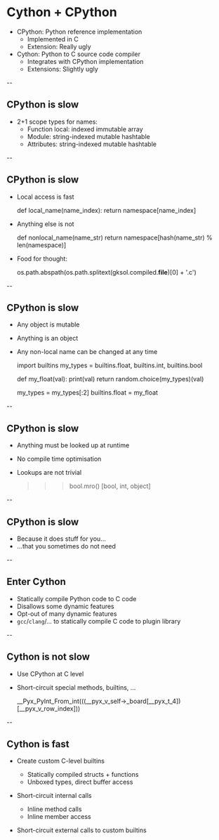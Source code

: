 # Cython + CPython

* CPython: Python reference implementation
    * Implemented in C
    * Extension: Really ugly
* Cython: Python to C source code compiler
    * Integrates with CPython implementation
    * Extensions: Slightly ugly

--

## CPython is slow

* 2+1 scope types for names:
    * Function local: indexed immutable array
    * Module: string-indexed mutable hashtable
    * Attributes: string-indexed mutable hashtable

--

## CPython is slow

* Local access is fast


    def local_name(name_index):
        return namespace[name_index]

* Anything else is not


    def nonlocal_name(name_str)
        return namespace[hash(name_str) % len(namespace)]

* Food for thought:


    os.path.abspath(os.path.splitext(gksol.compiled.__file__)[0] + '.c')

--

## CPython is slow

* Any object is mutable
* Anything is an object
* Any non-local name can be changed at any time


    import builtins
    my_types = builtins.float, builtins.int, builtins.bool
    
    def my_float(val):
        print(val)
        return random.choice(my_types)(val)
    
    my_types = my_types[:2]
    builtins.float = my_float

--

## CPython is slow

* Anything must be looked up at runtime
* No compile time optimisation
* Lookups are not trivial


    >>> bool.mro()
    [bool, int, object]

--

## CPython is slow

* Because it does stuff for you...
* ...that you sometimes do not need

--

## Enter Cython

* Statically compile Python code to C code
* Disallows some dynamic features
* Opt-out of many dynamic features
* `gcc`/`clang`/... to statically compile C code to plugin library

--

## Cython is not slow

* Use CPython at C level
* Short-circuit special methods, builtins, ...


    __Pyx_PyInt_From_int(((__pyx_v_self->_board[__pyx_t_4])[__pyx_v_row_index]))

--

## Cython is fast

* Create custom C-level builtins
    * Statically compiled structs + functions
    * Unboxed types, direct buffer access
 
* Short-circuit internal calls
    * Inline method calls
    * Inline member access

* Short-circuit external calls to custom builtins

